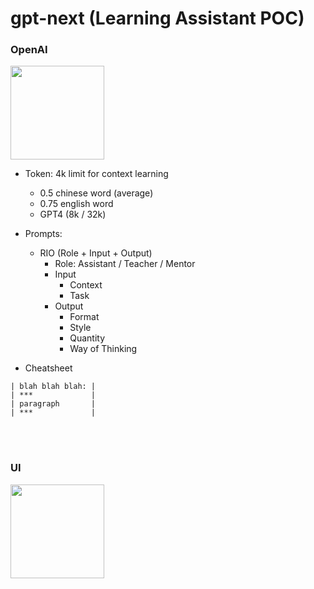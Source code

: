 # gpt-next (Learning Assistant POC)

### OpenAI
<img src="https://github.com/jrhe123/gpt-next/assets/17329299/a95955d3-81b5-42d5-9d70-64d21f81bcbc"  width="150"><br />

* Token: 4k limit for context learning
  * 0.5 chinese word (average)
  * 0.75 english word
  * GPT4 (8k / 32k)

* Prompts:
  * RIO (Role + Input + Output)
    * Role: Assistant / Teacher / Mentor
    * Input
      * Context
      * Task
    * Output
      * Format
      * Style
      * Quantity
      * Way of Thinking
      
* Cheatsheet
```
| blah blah blah: |
| ***             |
| paragraph       |
| ***             |
```



<br /><br />
### UI
<img src="https://github.com/jrhe123/gpt-next/assets/17329299/5f931286-e6bd-4778-b403-87b62c54e1da"  width="150"><br />


<br /><br />
